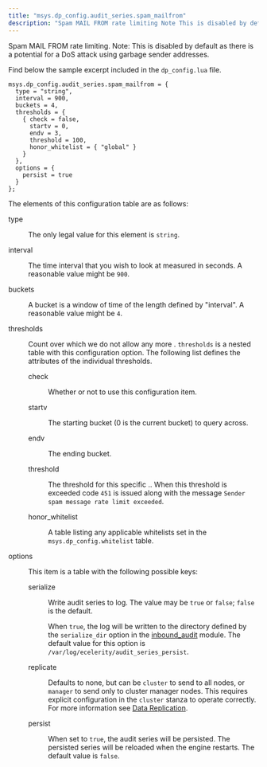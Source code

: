 ```yaml
---
title: "msys.dp_config.audit_series.spam_mailfrom"
description: "Spam MAIL FROM rate limiting Note This is disabled by default as there is a potential for a Do S attack using garbage sender addresses Find below the sample excerpt included in the dp config lua file The elements of this configuration table are as follows type The only legal..."
---
```


Spam MAIL FROM rate limiting. Note: This is disabled by default as there is a potential for a DoS attack using garbage sender addresses.

Find below the sample excerpt included in the `dp_config.lua` file.

```
msys.dp_config.audit_series.spam_mailfrom = {
  type = "string",
  interval = 900,
  buckets = 4,
  thresholds = {
    { check = false,
      startv = 0,
      endv = 3,
      threshold = 100,
      honor_whitelist = { "global" }
    }
  },
  options = {
    persist = true
  }
};
```

The elements of this configuration table are as follows:

<dl class="variablelist">

<dt>type</dt>

<dd>

The only legal value for this element is `string`.

</dd>

<dt>interval</dt>

<dd>

The time interval that you wish to look at measured in seconds. A reasonable value might be `900`.

</dd>

<dt>buckets</dt>

<dd>

A bucket is a window of time of the length defined by "interval". A reasonable value might be `4`.

</dd>

<dt>thresholds</dt>

<dd>

Count over which we do not allow any more . `thresholds` is a nested table with this configuration option. The following list defines the attributes of the individual thresholds.

<dl class="variablelist">

<dt>check</dt>

<dd>

Whether or not to use this configuration item.

</dd>

<dt>startv</dt>

<dd>

The starting bucket (0 is the current bucket) to query across.

</dd>

<dt>endv</dt>

<dd>

The ending bucket.

</dd>

<dt>threshold</dt>

<dd>

The threshold for this specific .. When this threshold is exceeded code `451` is issued along with the message `Sender spam message rate limit exceeded`.

</dd>

<dt>honor_whitelist</dt>

<dd>

A table listing any applicable whitelists set in the `msys.dp_config.whitelist` table.

</dd>

</dl>

</dd>

<dt>options</dt>

<dd>

This item is a table with the following possible keys:

<dl class="variablelist">

<dt>serialize</dt>

<dd>

Write audit series to log. The value may be `true` or `false`; `false` is the default.

When `true`, the log will be written to the directory defined by the `serialize_dir` option in the [inbound_audit](/momentum/3/3-reference/3-reference-modules-inbound-audit) module. The default value for this option is `/var/log/ecelerity/audit_series_persist`.

</dd>

<dt>replicate</dt>

<dd>

Defaults to none, but can be `cluster` to send to all nodes, or `manager` to send only to cluster manager nodes. This requires explicit configuration in the `cluster` stanza to operate correctly. For more information see [Data Replication](/momentum/3/3-reference/3-reference-cluster-config-replication).

</dd>

<dt>persist</dt>

<dd>

When set to `true`, the audit series will be persisted. The persisted series will be reloaded when the engine restarts. The default value is `false`.

</dd>

</dl>

</dd>

</dl>